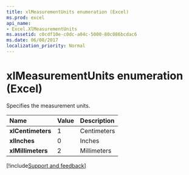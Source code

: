 ```yaml
---
title: xlMeasurementUnits enumeration (Excel)
ms.prod: excel
api_name:
- Excel.XlMeasurementUnits
ms.assetid: c0cdf10e-c0dc-a04c-5000-80c086bcdac6
ms.date: 06/08/2017
localization_priority: Normal
---
```



# xlMeasurementUnits enumeration (Excel)

Specifies the measurement units.



|Name|Value|Description|
|:-----|:-----|:-----|
| **xlCentimeters**|1|Centimeters|
| **xlInches**|0|Inches|
| **xlMillimeters**|2|Millimeters|

[!include[Support and feedback](~/includes/feedback-boilerplate.md)]